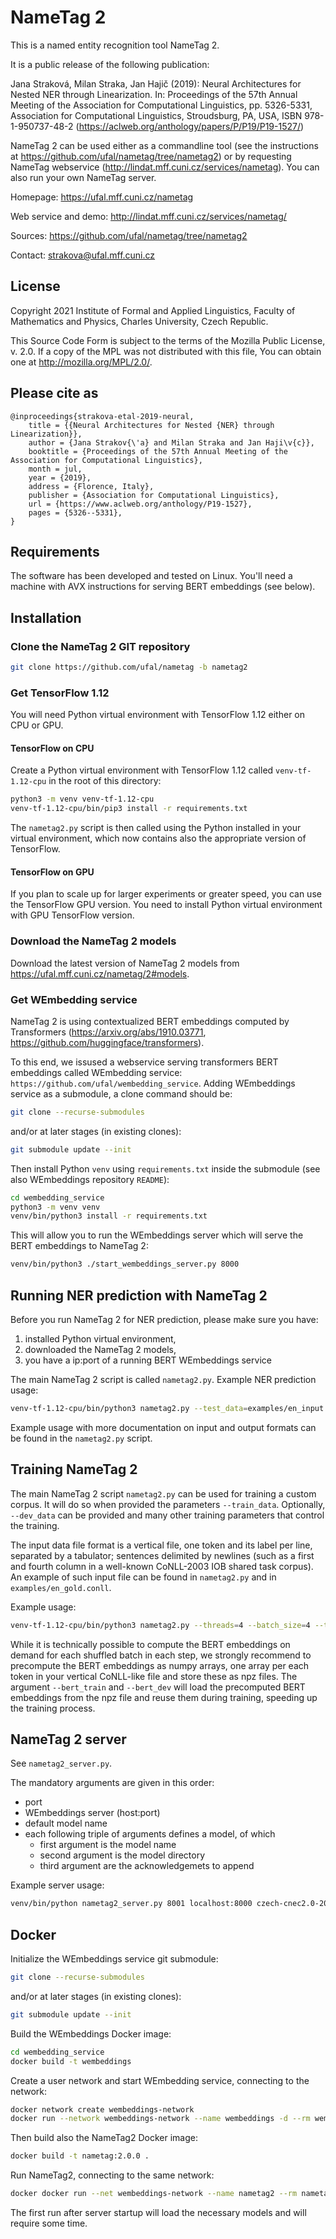 # NameTag 2

This is a named entity recognition tool NameTag 2.

It is a public release of the following publication:

Jana Straková, Milan Straka, Jan Hajič (2019): Neural Architectures for Nested NER through Linearization. In: Proceedings of the 57th Annual Meeting of the Association for Computational Linguistics, pp. 5326-5331, Association for Computational Linguistics, Stroudsburg, PA, USA, ISBN 978-1-950737-48-2 (https://aclweb.org/anthology/papers/P/P19/P19-1527/)

NameTag 2 can be used either as a commandline tool (see the instructions at https://github.com/ufal/nametag/tree/nametag2) or by requesting NameTag webservice (http://lindat.mff.cuni.cz/services/nametag). You can also run your own NameTag server.

Homepage: https://ufal.mff.cuni.cz/nametag

Web service and demo: http://lindat.mff.cuni.cz/services/nametag/

Sources: https://github.com/ufal/nametag/tree/nametag2

Contact: strakova@ufal.mff.cuni.cz

## License

Copyright 2021 Institute of Formal and Applied Linguistics, Faculty of Mathematics and Physics, Charles University, Czech Republic.

This Source Code Form is subject to the terms of the Mozilla Public License, v. 2.0. If a copy of the MPL was not distributed with this file, You can obtain one at http://mozilla.org/MPL/2.0/.

## Please cite as

```
@inproceedings{strakova-etal-2019-neural,
    title = {{Neural Architectures for Nested {NER} through Linearization}},
    author = {Jana Strakov{\'a} and Milan Straka and Jan Haji\v{c}},
    booktitle = {Proceedings of the 57th Annual Meeting of the Association for Computational Linguistics},
    month = jul,
    year = {2019},
    address = {Florence, Italy},
    publisher = {Association for Computational Linguistics},
    url = {https://www.aclweb.org/anthology/P19-1527},
    pages = {5326--5331},
}
```

## Requirements

The software has been developed and tested on Linux. You'll need a machine with AVX instructions for serving BERT embeddings (see below).

## Installation

### Clone the NameTag 2 GIT repository

```sh
git clone https://github.com/ufal/nametag -b nametag2
```

### Get TensorFlow 1.12

You will need Python virtual environment with TensorFlow 1.12 either on CPU or GPU.

#### TensorFlow on CPU

Create a Python virtual environment with TensorFlow 1.12 called `venv-tf-1.12-cpu` in the root of this directory:

```sh
python3 -m venv venv-tf-1.12-cpu
venv-tf-1.12-cpu/bin/pip3 install -r requirements.txt
```

The `nametag2.py` script is then called using the Python installed in your virtual environment, which now contains also the appropriate version of TensorFlow.

#### TensorFlow on GPU

If you plan to scale up for larger experiments or greater speed, you can use the TensorFlow GPU version. You need to install Python virtual environment with GPU TensorFlow version.

### Download the NameTag 2 models

Download the latest version of NameTag 2 models from https://ufal.mff.cuni.cz/nametag/2#models.

### Get WEmbedding service

NameTag 2 is using contextualized BERT embeddings computed by Transformers (https://arxiv.org/abs/1910.03771, https://github.com/huggingface/transformers).

To this end, we issused a webservice serving transformers BERT embeddings called WEmbedding service: `https://github.com/ufal/wembedding_service`. Adding WEmbeddings service as a submodule, a clone command should be:

```sh
git clone --recurse-submodules
```

and/or at later stages (in existing clones):

```sh
git submodule update --init
```

Then install Python `venv` using `requirements.txt` inside the submodule (see also WEmbeddings repository `README`):

```sh
cd wembedding_service
python3 -m venv venv
venv/bin/python3 install -r requirements.txt
```

This will allow you to run the WEmbeddings server which will serve the BERT embeddings to NameTag 2:

```sh
venv/bin/python3 ./start_wembeddings_server.py 8000
```

## Running NER prediction with NameTag 2

Before you run NameTag 2 for NER prediction, please make sure you have:

1. installed Python virtual environment,
2. downloaded the NameTag 2 models,
3. you have a ip:port of a running BERT WEmbeddings service

The main NameTag 2 script is called `nametag2.py`. Example NER prediction usage:

```sh
venv-tf-1.12-cpu/bin/python3 nametag2.py --test_data=examples/en_input.conll --predict=models/english-conll-200831 --bert=localhost:8000
```

Example usage with more documentation on input and output formats can be found in the `nametag2.py` script.

## Training NameTag 2

The main NameTag 2 script `nametag2.py` can be used for training a custom corpus. It will do so when provided the parameters `--train_data`. Optionally, `--dev_data` can be provided and many other training parameters that control the training.

The input data file format is a vertical file, one token and its label per line, separated by a tabulator; sentences delimited by newlines (such as a first and fourth column in a well-known CoNLL-2003 IOB shared task corpus). An example of such input file can be found in `nametag2.py` and in `examples/en_gold.conll`.

Example usage:

```sh
venv-tf-1.12-cpu/bin/python3 nametag2.py --threads=4 --batch_size=4 --train_data=train.conll --dev_data=dev.conll --epochs=10:1e-3,8:1e-4 --save_checkpoint=my_models --bert_train=train_bert.npz --bert_dev=dev_bert.npz
```

While it is technically possible to compute the BERT embeddings on demand for each shuffled batch in each step, we strongly recommend to precompute the BERT embeddings as numpy arrays, one array per each token in your vertical CoNLL-like file and store these as npz files. The argument `--bert_train` and `--bert_dev` will load the precomputed BERT embeddings from the npz file and reuse them during training, speeding up the training process. 

## NameTag 2 server

See `nametag2_server.py`.

The mandatory arguments are given in this order:

- port
- WEmbeddings server (host:port)
- default model name
- each following triple of arguments defines a model, of which
  - first argument is the model name
  - second argument is the model directory
  - third argument are the acknowledgemets to append

Example server usage:

```sh
venv/bin/python nametag2_server.py 8001 localhost:8000 czech-cnec2.0-200831 czech-cnec2.0-200831 models/czech-cnec2.0-200831/ ack-text
```

## Docker

Initialize the WEmbeddings service git submodule:

```sh
git clone --recurse-submodules
```

and/or at later stages (in existing clones):

```sh
git submodule update --init
```

Build the WEmbeddings Docker image:

```sh
cd wembedding_service
docker build -t wembeddings
```

Create a user network and start WEmbedding service, connecting to the network:

```sh
docker network create wembeddings-network
docker run --network wembeddings-network --name wembeddings -d --rm wembeddings 8000
```

Then build also the NameTag2 Docker image:

```sh
docker build -t nametag:2.0.0 .
```

Run NameTag2, connecting to the same network:

```sh
docker docker run --net wembeddings-network --name nametag2 --rm nametag:2.0.0 --test_data=examples/en_input.conll --predict=nametag2-models-200831/english-conll-200831 --bert=wembeddings:8000
```

The first run after server startup will load the necessary models and will
require some time.
